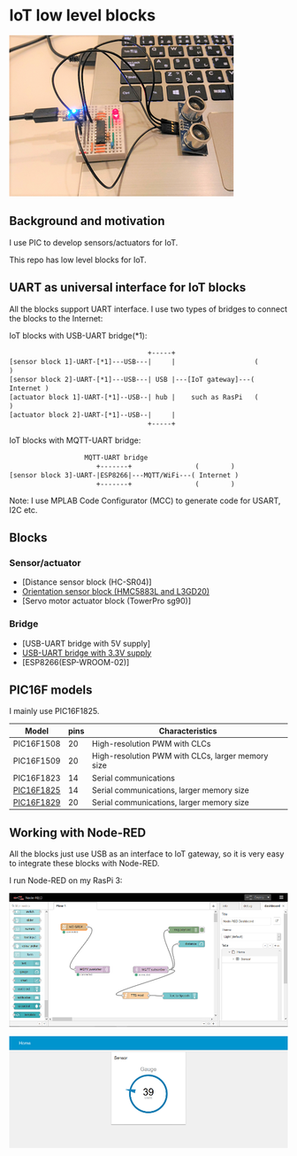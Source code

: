 # IoT low level blocks

![hc_sr04_test](./doc/hc_sr04_test.png)

## Background and motivation

I use PIC to develop sensors/actuators for IoT.

This repo has low level blocks for IoT.

## UART as universal interface for IoT blocks

All the blocks support UART interface. I use two types of bridges to connect the blocks to the Internet:

IoT blocks with USB-UART bridge(*1):
```
                                   +-----+                      
[sensor block 1]-UART-[*1]---USB---|     |                    (        )
[sensor block 2]-UART-[*1]---USB---| USB |---[IoT gateway]---( Internet )
[actuator block 1]-UART-[*1]--USB--| hub |    such as RasPi   (        )
[actuator block 2]-UART-[*1]--USB--|     |
                                   +-----+
```

IoT blocks with MQTT-UART bridge:
```
                   MQTT-UART bridge
                      +-------+                (        )
[sensor block 3]-UART-|ESP8266|---MQTT/WiFi---( Internet )
                      +-------+                (        )            
```

Note: I use MPLAB Code Configurator (MCC) to generate code for USART, I2C etc.

## Blocks

### Sensor/actuator

- [Distance sensor block (HC-SR04)]
- [Orientation sensor block (HMC5883L and L3GD20)](./orientation.X)
- [Servo motor actuator block (TowerPro sg90)]

### Bridge

- [USB-UART bridge with 5V supply]
- [USB-UART bridge with 3.3V supply](./doc/STEP_DOWN.md)
- [ESP8266(ESP-WROOM-02)]

## PIC16F models

I mainly use PIC16F1825.

|Model     |pins |Characteristics                          |
|----------|-----|-----------------------------------------|
|PIC16F1508|20   |High-resolution PWM with CLCs            |
|PIC16F1509|20   |High-resolution PWM with CLCs, larger memory size|
|PIC16F1823|14   |Serial communications                    |
|[PIC16F1825](http://ww1.microchip.com/downloads/en/DeviceDoc/41440A.pdf)|14   |Serial communications, larger memory size|
|[PIC16F1829](http://ww1.microchip.com/downloads/en/DeviceDoc/41440A.pdf)|20   |Serial communications, larger memory size|

## Working with Node-RED

All the blocks just use USB as an interface to IoT gateway, so it is very easy to integrate these blocks with Node-RED.

I run Node-RED on my RasPi 3:

![node-red-1](./doc/node-red-1.png)

![node-red-2](./doc/node-red-2.png)
